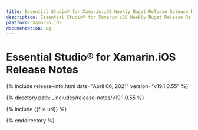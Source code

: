 ```yaml
---
title: Essential Studio® for Xamarin.iOS Weekly Nuget Release Release Notes  
description: Essential Studio® for Xamarin.iOS Weekly Nuget Release Release Notes  
platform: Xamarin.iOS
documentation: ug
---
```


# Essential Studio® for Xamarin.iOS  Release Notes  

{% include release-info.html date="April 06, 2021"  version="v19.1.0.55" %} 


{% directory path: _includes/release-notes/v19.1.0.55 %}

{% include {{file.url}} %}

{% enddirectory %}
